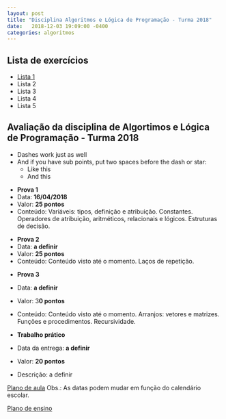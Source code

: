 ```yaml
---
layout: post
title: "Disciplina Algoritmos e Lógica de Programação - Turma 2018"
date:   2018-12-03 19:09:00 -0400
categories: algoritmos
---
```


## Lista de exercícios
* [Lista 1](../downloads/algortimos/lista1.pdf)
* Lista 2
* Lista 3
* Lista 4
* Lista 5

## Avaliação da disciplina de Algortimos e Lógica de Programação - Turma 2018

- Dashes work just as well
- And if you have sub points, put two spaces before the dash or star:
  - Like this
  - And this
  
  
* **Prova 1**
 * Data: **16/04/2018**
 * Valor: **25 pontos**
 * Conteúdo: Variáveis: tipos, definição e atribuição. Constantes. Operadores de atribuição, aritméticos, relacionais e lógicos. Estruturas de decisão.
  
- **Prova 2**
 - Data: **a definir**
 - Valor: **25 pontos**
 - Conteúdo: Conteúdo visto até o momento. Laços de repetição.
  
* **Prova 3**
 * Data: **a definir**
 * Valor: 3**0 pontos**
 * Conteúdo: Conteúdo visto até o momento. Arranjos: vetores e matrizes. Funções e procedimentos. Recursividade.
  
* **Trabalho prático**
 * Data da entrega: **a definir**
 * Valor: **20 pontos**
 * Descrição: a definir


[Plano de aula](https://docs.google.com/spreadsheets/d/164lmjU63DAGTboSR4n-ktQv8ZjIHVNnaY3RAg2m2ksc/edit?usp=sharing)
Obs.: As datas podem mudar em função do calendário escolar.

[Plano de ensino]()
